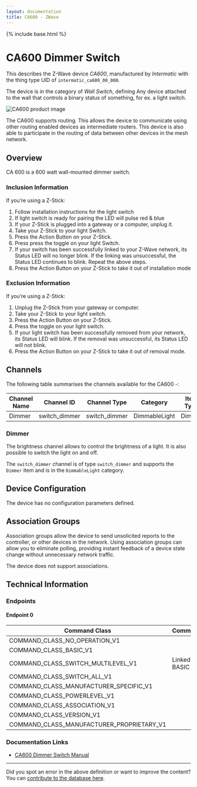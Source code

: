 ```yaml
---
layout: documentation
title: CA600 - ZWave
---
```


{% include base.html %}

# CA600 Dimmer Switch
This describes the Z-Wave device *CA600*, manufactured by *Intermatic* with the thing type UID of ```intermatic_ca600_00_000```.

The device is in the category of *Wall Switch*, defining Any device attached to the wall that controls a binary status of something, for ex. a light switch.

![CA600 product image](https://opensmarthouse.org/zwavedatabase/656/image/)


The CA600 supports routing. This allows the device to communicate using other routing enabled devices as intermediate routers.  This device is also able to participate in the routing of data between other devices in the mesh network.

## Overview

CA 600 is a 600 watt wall-mounted dimmer switch.

### Inclusion Information

If you’re using a Z-Stick:

  1. Follow installation instructions for the light switch
  2. If light switch is ready for pairing the LED will pulse red & blue
  3. If your Z-Stick is plugged into a gateway or a computer, unplug it.
  4. Take your Z-Stick to your light Switch.
  5. Press the Action Button on your Z-Stick.
  6. Press press the toggle on your light Switch.
  7. If your switch has been successfully linked to your Z-Wave network, its Status LED will no longer blink. If the linking was unsuccessful, the Status LED continues to blink. Repeat the above steps.
  8. Press the Action Button on your Z-Stick to take it out of installation mode

### Exclusion Information

If you’re using a Z-Stick:

  1. Unplug the Z-Stick from your gateway or computer.
  2. Take your Z-Stick to your light switch.
  3. Press the Action Button on your Z-Stick.
  4. Press the toggle on your light switch.
  5. If your light switch has been successfully removed from your network, its Status LED will blink. If the removal was unsuccessful, its Status LED will not blink.
  6. Press the Action Button on your Z-Stick to take it out of removal mode.

## Channels

The following table summarises the channels available for the CA600 -:

| Channel Name | Channel ID | Channel Type | Category | Item Type |
|--------------|------------|--------------|----------|-----------|
| Dimmer | switch_dimmer | switch_dimmer | DimmableLight | Dimmer | 

### Dimmer
The brightness channel allows to control the brightness of a light.
            It is also possible to switch the light on and off.

The ```switch_dimmer``` channel is of type ```switch_dimmer``` and supports the ```Dimmer``` item and is in the ```DimmableLight``` category.



## Device Configuration

The device has no configuration parameters defined.

## Association Groups

Association groups allow the device to send unsolicited reports to the controller, or other devices in the network. Using association groups can allow you to eliminate polling, providing instant feedback of a device state change without unnecessary network traffic.

The device does not support associations.
## Technical Information

### Endpoints

#### Endpoint 0

| Command Class | Comment |
|---------------|---------|
| COMMAND_CLASS_NO_OPERATION_V1| |
| COMMAND_CLASS_BASIC_V1| |
| COMMAND_CLASS_SWITCH_MULTILEVEL_V1| Linked to BASIC|
| COMMAND_CLASS_SWITCH_ALL_V1| |
| COMMAND_CLASS_MANUFACTURER_SPECIFIC_V1| |
| COMMAND_CLASS_POWERLEVEL_V1| |
| COMMAND_CLASS_ASSOCIATION_V1| |
| COMMAND_CLASS_VERSION_V1| |
| COMMAND_CLASS_MANUFACTURER_PROPRIETARY_V1| |

### Documentation Links

* [CA600 Dimmer Switch Manual](https://opensmarthouse.org/zwavedatabase/656/CA600-Manual.pdf)

---

Did you spot an error in the above definition or want to improve the content?
You can [contribute to the database here](https://opensmarthouse.org/zwavedatabase/656).

